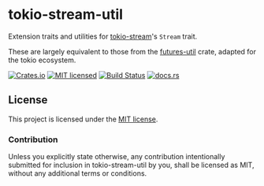 # tokio-stream-util

Extension traits and utilities for [tokio-stream](https://docs.rs/tokio-stream)'s `Stream` trait.

These are largely equivalent to those from the [futures-util](https://docs.rs/futures-util) crate, adapted for the tokio ecosystem.

[![Crates.io][crates-badge]][crates-url]
[![MIT licensed][mit-badge]][mit-url]
[![Build Status][actions-badge]][actions-url]
[![docs.rs][docs-badge]][docs-url]

[crates-badge]: https://img.shields.io/crates/v/tokio-stream-util.svg
[crates-url]: https://crates.io/crates/tokio-stream-util
[mit-badge]: https://img.shields.io/badge/License-MIT-blue.svg
[mit-url]: https://github.com/amkillam/tokio-stream-util/blob/master/LICENSE
[actions-badge]: https://github.com/amkillam/tokio-stream-util/actions/workflows/ci.yml/badge.svg
[actions-url]: https://github.com/amkillam/tokio-stream-util/actions/workflows/ci.yml
[docs-badge]: https://docs.rs/tokio-stream-util/badge.svg
[docs-url]: https://docs.rs/tokio-stream-util

## License

This project is licensed under the [MIT license](LICENSE).

### Contribution

Unless you explicitly state otherwise, any contribution intentionally submitted
for inclusion in tokio-stream-util by you, shall be licensed as MIT, without any additional
terms or conditions.
